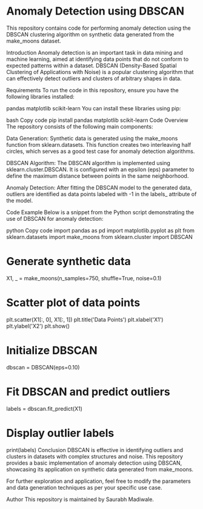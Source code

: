 # Anomaly Detection using DBSCAN

This repository contains code for performing anomaly detection using the DBSCAN clustering algorithm on synthetic data generated from the make_moons dataset.

Introduction
Anomaly detection is an important task in data mining and machine learning, aimed at identifying data points that do not conform to expected patterns within a dataset. DBSCAN (Density-Based Spatial Clustering of Applications with Noise) is a popular clustering algorithm that can effectively detect outliers and clusters of arbitrary shapes in data.

Requirements
To run the code in this repository, ensure you have the following libraries installed:

pandas
matplotlib
scikit-learn
You can install these libraries using pip:

bash
Copy code
pip install pandas matplotlib scikit-learn
Code Overview
The repository consists of the following main components:

Data Generation: Synthetic data is generated using the make_moons function from sklearn.datasets. This function creates two interleaving half circles, which serves as a good test case for anomaly detection algorithms.

DBSCAN Algorithm: The DBSCAN algorithm is implemented using sklearn.cluster.DBSCAN. It is configured with an epsilon (eps) parameter to define the maximum distance between points in the same neighborhood.

Anomaly Detection: After fitting the DBSCAN model to the generated data, outliers are identified as data points labeled with -1 in the labels_ attribute of the model.

Code Example
Below is a snippet from the Python script demonstrating the use of DBSCAN for anomaly detection:

python
Copy code
import pandas as pd
import matplotlib.pyplot as plt
from sklearn.datasets import make_moons
from sklearn.cluster import DBSCAN

# Generate synthetic data
X1, _ = make_moons(n_samples=750, shuffle=True, noise=0.1)

# Scatter plot of data points
plt.scatter(X1[:, 0], X1[:, 1])
plt.title('Data Points')
plt.xlabel('X1')
plt.ylabel('X2')
plt.show()

# Initialize DBSCAN
dbscan = DBSCAN(eps=0.10)

# Fit DBSCAN and predict outliers
labels = dbscan.fit_predict(X1)

# Display outlier labels
print(labels)
Conclusion
DBSCAN is effective in identifying outliers and clusters in datasets with complex structures and noise. This repository provides a basic implementation of anomaly detection using DBSCAN, showcasing its application on synthetic data generated from make_moons.

For further exploration and application, feel free to modify the parameters and data generation techniques as per your specific use case.

Author
This repository is maintained by Saurabh Madiwale.
